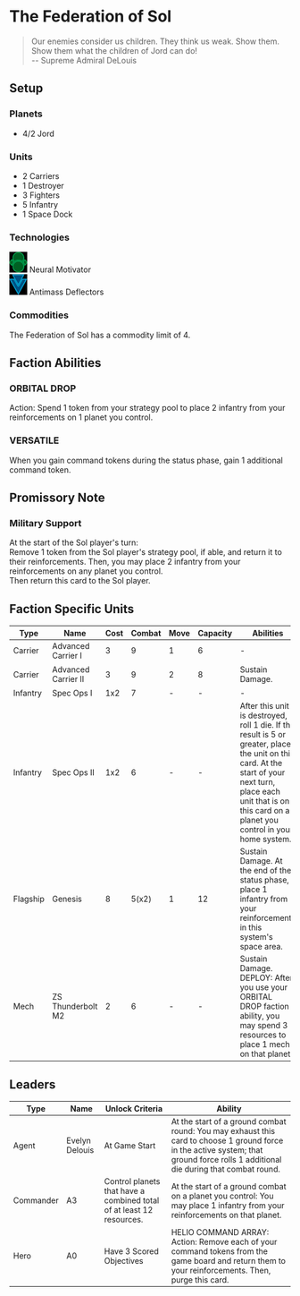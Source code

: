 # The Federation of Sol
> Our enemies consider us children. They think us weak. Show them. Show them what the children of Jord can do!  
-- Supreme Admiral DeLouis

## Setup
### Planets
* 4/2 Jord

### Units
* 2 Carriers
* 1 Destroyer
* 3 Fighters
* 5 Infantry
* 1 Space Dock

### Technologies
![Green Tech](../images/tech_green_small.bmp) Neural Motivator  
![Blue Tech](../images/tech_blue_small.bmp) Antimass Deflectors 

### Commodities
The Federation of Sol has a commodity limit of 4.

## Faction Abilities
### ORBITAL DROP  
Action: Spend 1 token from your strategy pool to place 2 infantry from your reinforcements on 1 planet you control.  

### VERSATILE  
When you gain command tokens during the status phase, gain 1 additional command token.

## Promissory Note
### Military Support  
At the start of the Sol player's turn:  
Remove 1 token from the Sol player's strategy pool, if able, and return it to their reinforcements.  Then, you may place 2 infantry from your reinforcements on any planet you control.  
Then return this card to the Sol player.  

## Faction Specific Units
|Type|Name|Cost|Combat|Move|Capacity|Abilities|Prerequisites|
|-|-|-|-|-|-|-|-|
|Carrier|Advanced Carrier I |3|9|1|6|-|None|
|Carrier|Advanced Carrier II|3|9|2|8|Sustain Damage.|![Blue Tech](../images/tech_blue_small.bmp)![Blue Tech](../images/tech_blue_small.bmp)|
|Infantry|Spec Ops I |1x2|7|-|-|-|None|
|Infantry|Spec Ops II|1x2|6|-|-|After this unit is destroyed, roll 1 die. If the result is 5 or greater, place the unit on this card. At the start of your next turn, place each unit that is on this card on a planet you control in your home system.|![Green Tech](../images/tech_green_small.bmp)![Green Tech](../images/tech_green_small.bmp)|
|Flagship|Genesis|8|5(x2)|1|12|Sustain Damage. At the end of the status phase, place 1 infantry from your reinforcements in this system's space area.|None|
|Mech|ZS Thunderbolt M2 |2|6|-|-|Sustain Damage. DEPLOY: After you use your ORBITAL DROP faction ability, you may spend 3 resources to place 1 mech on that planet.|None|

## Leaders

|Type|Name|Unlock Criteria|Ability|
|-|-|-|-|
|Agent|Evelyn Delouis|At Game Start|At the start of a ground combat round: You may exhaust this card to choose 1 ground force in the active system; that ground force rolls 1 additional die during that combat round.|
|Commander|A3|Control planets that have a combined total of at least 12 resources.|At the start of a ground combat on a planet you control: You may place 1 infantry from your reinforcements on that planet.|
|Hero|A0|Have 3 Scored Objectives|HELIO COMMAND ARRAY: Action: Remove each of your command tokens from the game board and return them to your reinforcements. Then, purge this card.|

